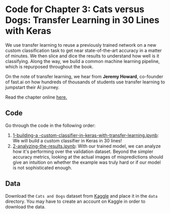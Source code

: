 # Code for Chapter 3: Cats versus Dogs: Transfer Learning in 30 Lines with Keras

We use transfer learning to reuse a previously trained network on a new custom classification task to get near state-of-the-art accuracy in a matter of minutes. We then slice and dice the results to understand how well is it classifying. Along the way, we build a common machine learning pipeline, which is repurposed throughout the book.

On the note of transfer learning, we hear from **Jeremy Howard**, co-founder of fast.ai on how hundreds of thousands of students use transfer learning to jumpstart their AI journey.

Read the chapter online [here.](https://learning.oreilly.com/library/view/practical-deep-learning/9781492034858/ch03.html)

## Code

Go through the code in the following order:

1. [1-building-a -custom-classifier-in-keras-with-transfer-learning.ipynb](https://github.com/PracticalDL/Practical-Deep-Learning-Book/blob/master/code/chapter-3/1-keras-custom-classifier-with-transfer-learning.ipynb): We will build a custom classifier in Keras in 30 lines!
2. [2-analyzing-the-results.ipynb](https://github.com/PracticalDL/Practical-Deep-Learning-Book/blob/master/code/chapter-3/2-analyzing-the-results.ipynb): With our trained model, we can analyze how it's performing over the validation dataset. Beyond the simpler accuracy metrics, looking at the actual images of mispredictions should give an intuition on whether the example was truly hard or if our model is not sophisticated enough.

## Data

Download the `Cats and Dogs` dataset from [Kaggle](https://www.kaggle.com/c/dogs-vs-cats-redux-kernels-edition/download/train.zip) and place it in the `data` directory. You may have to create an account on Kaggle in order to download the data.
